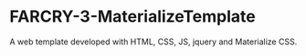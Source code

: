 # FARCRY-3-MaterializeTemplate
A web template developed with HTML, CSS, JS, jquery and Materialize CSS.
